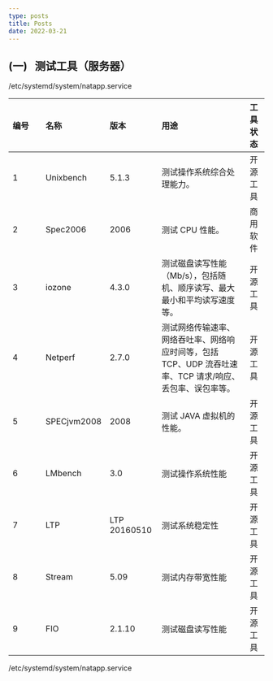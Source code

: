 ```yaml
---
type: posts
title: Posts
date: 2022-03-21
---
```


## (一)   测试工具（服务器）

/etc/systemd/system/natapp.service

|**编号**|**名称**|**版本**|**用途**|**工具状态**|
|:----|:----|:----|:----|:----|
|1            |Unixbench|5.1.3|测试操作系统综合处理能力。|开源工具|
|2            |Spec2006|2006|测试 CPU 性能。|商用软件|
|3            |iozone|4.3.0|测试磁盘读写性能（Mb/s），包括随机、顺序读写、最大最小和平均读写速度等。|开源工具|
|4            |Netperf|2.7.0|测试网络传输速率、网络吞吐率、网络响应时间等，包括 TCP、UDP 流吞吐速率、TCP 请求/响应、丢包率、误包率等。|开源工具|
|5            |SPECjvm2008|2008|测试 JAVA 虚拟机的性能。|开源工具|
|6            |LMbench|3.0|测试操作系统性能|开源工具|
|7            |LTP|LTP 20160510|测试系统稳定性|开源工具|
|  8|Stream|5.09|测试内存带宽性能|开源工具|
|  9| FIO  |2.1.10|测试磁盘读写性能|开源工具|


/etc/systemd/system/natapp.service


